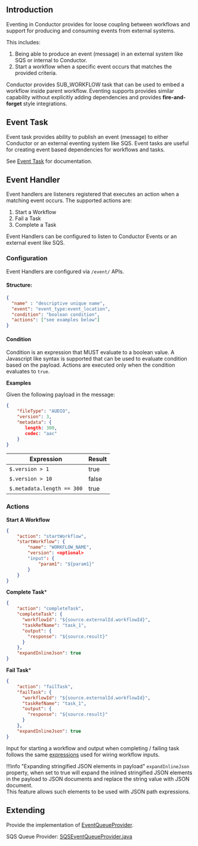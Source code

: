 ## Introduction
Eventing in Conductor provides for loose coupling between workflows and support for producing and consuming events from external systems.

This includes:

1.  Being able to produce an event (message) in an external system like SQS or internal to Conductor. 
2. Start a workflow when a specific event occurs that matches the provided criteria.

Conductor provides SUB_WORKFLOW task that can be used to embed a workflow inside parent workflow.  Eventing supports provides similar capability without explicitly adding dependencies and provides **fire-and-forget** style integrations.

## Event Task
Event task provides ability to publish an event (message) to either Conductor or an external eventing system like SQS. Event tasks are useful for creating event based dependencies for workflows and tasks.

See [Event Task](/metadata/systask/#event) for documentation.

## Event Handler
Event handlers are listeners registered that executes an action when a matching event occurs.  The supported actions are:

1.  Start a Workflow
2.  Fail a Task
3.  Complete a Task

Event Handlers can be configured to listen to Conductor Events or an external event like SQS.

### Configuration
Event Handlers are configured via ```/event/``` APIs.

#### Structure:
```json
{
  "name" : "descriptive unique name",
  "event": "event_type:event_location",
  "condition": "boolean condition",
  "actions": ["see examples below"]
}
```
#### Condition
Condition is an expression that MUST evaluate to a boolean value.  A Javascript like syntax is supported that can be used to evaluate condition based on the payload.
Actions are executed only when the condition evaluates to `true`.

**Examples**

Given the following payload in the message:

```json
{
    "fileType": "AUDIO",
    "version": 3,
    "metadata": {
       length: 300,
       codec: "aac"
    }
}
```

|Expression|Result|
|---|---|
|`$.version > 1`|true|
|`$.version > 10`|false|
|`$.metadata.length == 300`|true|


### Actions

**Start A Workflow**

```json
{
    "action": "startWorkflow",
    "startWorkflow": {
        "name": "WORKFLOW_NAME",
        "version": <optional>
        "input": {
            "param1": "${param1}" 
        }
    }
}
```

**Complete Task***

```json
{
    "action": "completeTask",
    "completeTask": {
      "workflowId": "${source.externalId.workflowId}",
      "taskRefName": "task_1",
      "output": {
        "response": "${source.result}"
      }
    },
    "expandInlineJson": true
}
```

**Fail Task***

```json
{
    "action": "failTask",
    "failTask": {
      "workflowId": "${source.externalId.workflowId}",
      "taskRefName": "task_1",
      "output": {
        "response": "${source.result}"
      }
    },
    "expandInlineJson": true
}
```
Input for starting a workflow and output when completing / failing task follows the same [expressions](/metadata/#wiring-inputs-and-outputs) used for wiring workflow inputs.

!!!info "Expanding stringified JSON elements in payload"
	`expandInlineJson` property, when set to true will expand the inlined stringified JSON elements in the payload to JSON documents and replace the string value with JSON document.  
	This feature allows such elements to be used with JSON path expressions. 

## Extending

Provide the implementation of [EventQueueProvider](https://github.com/Netflix/conductor/blob/master/core/src/main/java/com/netflix/conductor/core/events/EventQueueProvider.java).

SQS Queue Provider: 
[SQSEventQueueProvider.java ](https://github.com/Netflix/conductor/blob/master/contribs/src/main/java/com/netflix/conductor/core/events/sqs/SQSEventQueueProvider.java)
